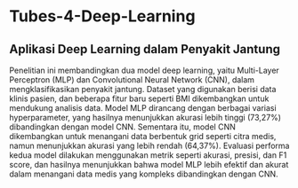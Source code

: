 # Tubes-4-Deep-Learning
## Aplikasi Deep Learning dalam Penyakit Jantung

Penelitian ini membandingkan dua model deep learning, yaitu Multi-Layer Perceptron (MLP) dan Convolutional Neural Network (CNN), dalam mengklasifikasikan penyakit jantung. Dataset yang digunakan berisi data klinis pasien, dan beberapa fitur baru seperti BMI dikembangkan untuk mendukung analisis data. Model MLP dirancang dengan berbagai variasi hyperparameter, yang hasilnya menunjukkan akurasi lebih tinggi (73,27%) dibandingkan dengan model CNN. Sementara itu, model CNN dikembangkan untuk menangani data berbentuk grid seperti citra medis, namun menunjukkan akurasi yang lebih rendah (64,37%). Evaluasi performa kedua model dilakukan menggunakan metrik seperti akurasi, presisi, dan F1 score, dan hasilnya menunjukkan bahwa model MLP lebih efektif dan akurat dalam menangani data medis yang kompleks dibandingkan dengan CNN.

